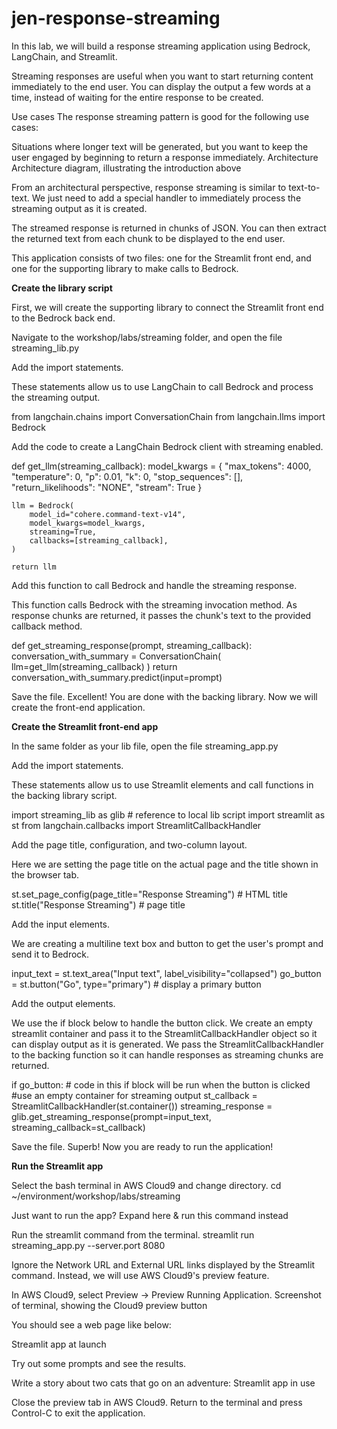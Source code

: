 # jen-response-streaming

In this lab, we will build a response streaming application using Bedrock, LangChain, and Streamlit.

Streaming responses are useful when you want to start returning content immediately to the end user. You can display the output a few words at a time, instead of waiting for the entire response to be created.

Use cases
The response streaming pattern is good for the following use cases:

Situations where longer text will be generated, but you want to keep the user engaged by beginning to return a response immediately.
Architecture
Architecture diagram, illustrating the introduction above

From an architectural perspective, response streaming is similar to text-to-text. We just need to add a special handler to immediately process the streaming output as it is created.

The streamed response is returned in chunks of JSON. You can then extract the returned text from each chunk to be displayed to the end user.

This application consists of two files: one for the Streamlit front end, and one for the supporting library to make calls to Bedrock.

 

**Create the library script**

First, we will create the supporting library to connect the Streamlit front end to the Bedrock back end.

Navigate to the workshop/labs/streaming folder, and open the file streaming_lib.py

Add the import statements.

These statements allow us to use LangChain to call Bedrock and process the streaming output.

from langchain.chains import ConversationChain
from langchain.llms import Bedrock


Add the code to create a LangChain Bedrock client with streaming enabled.

   def get_llm(streaming_callback):
    model_kwargs = {
        "max_tokens": 4000,
        "temperature": 0,
        "p": 0.01,
        "k": 0,
        "stop_sequences": [],
        "return_likelihoods": "NONE",
        "stream": True
    }
    
    llm = Bedrock(
        model_id="cohere.command-text-v14",
        model_kwargs=model_kwargs,
        streaming=True,
        callbacks=[streaming_callback],
    )
    
    return llm

 

Add this function to call Bedrock and handle the streaming response.

This function calls Bedrock with the streaming invocation method. As response chunks are returned, it passes the chunk's text to the provided callback method.


def get_streaming_response(prompt, streaming_callback):
    conversation_with_summary = ConversationChain(
        llm=get_llm(streaming_callback)
    )
    return conversation_with_summary.predict(input=prompt)



Save the file.
Excellent! You are done with the backing library. Now we will create the front-end application.

 

**Create the Streamlit front-end app**


In the same folder as your lib file, open the file streaming_app.py
 

Add the import statements.

These statements allow us to use Streamlit elements and call functions in the backing library script.


import streaming_lib as glib  # reference to local lib script
import streamlit as st
from langchain.callbacks import StreamlitCallbackHandler


 

Add the page title, configuration, and two-column layout.

Here we are setting the page title on the actual page and the title shown in the browser tab.


st.set_page_config(page_title="Response Streaming")  # HTML title
st.title("Response Streaming")  # page title


 

Add the input elements.

We are creating a multiline text box and button to get the user's prompt and send it to Bedrock.


input_text = st.text_area("Input text", label_visibility="collapsed")
go_button = st.button("Go", type="primary")  # display a primary button


 

Add the output elements.

We use the if block below to handle the button click.
We create an empty streamlit container and pass it to the StreamlitCallbackHandler object so it can display output as it is generated.
We pass the StreamlitCallbackHandler to the backing function so it can handle responses as streaming chunks are returned.

if go_button:  # code in this if block will be run when the button is clicked
 #use an empty container for streaming output
    st_callback = StreamlitCallbackHandler(st.container())
    streaming_response = glib.get_streaming_response(prompt=input_text, streaming_callback=st_callback)


Save the file.
Superb! Now you are ready to run the application!

 

**Run the Streamlit app** 

Select the bash terminal in AWS Cloud9 and change directory.
cd ~/environment/workshop/labs/streaming

Just want to run the app?
Expand here & run this command instead
 

Run the streamlit command from the terminal.
streamlit run streaming_app.py --server.port 8080

Ignore the Network URL and External URL links displayed by the Streamlit command. Instead, we will use AWS Cloud9's preview feature.

 

In AWS Cloud9, select Preview -> Preview Running Application.
Screenshot of terminal, showing the Cloud9 preview button

You should see a web page like below:

Streamlit app at launch

 

Try out some prompts and see the results.

Write a story about two cats that go on an adventure:
Streamlit app in use

 

Close the preview tab in AWS Cloud9. Return to the terminal and press Control-C to exit the application.
